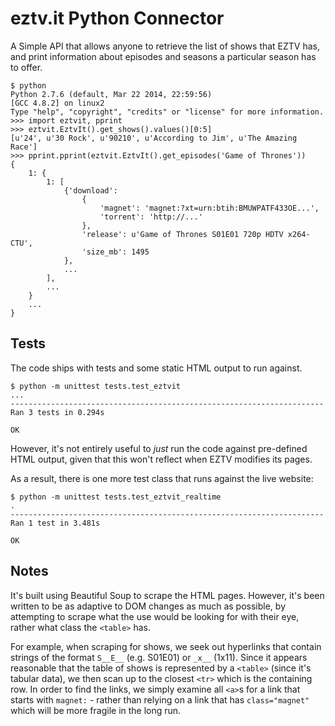 eztv.it Python Connector
=============

A Simple API that allows anyone to retrieve the list of shows that EZTV has, and print information about episodes and seasons a particular season has to offer.

    $ python
    Python 2.7.6 (default, Mar 22 2014, 22:59:56) 
    [GCC 4.8.2] on linux2
    Type "help", "copyright", "credits" or "license" for more information.
    >>> import eztvit, pprint
    >>> eztvit.EztvIt().get_shows().values()[0:5]
    [u'24', u'30 Rock', u'90210', u'According to Jim', u'The Amazing Race']
    >>> pprint.pprint(eztvit.EztvIt().get_episodes('Game of Thrones'))
    {
        1: {
            1: [
                {'download':
                    {
                        'magnet': 'magnet:?xt=urn:btih:BMUWPATF433OE...',
                        'torrent': 'http://...'
                    },
                    'release': u'Game of Thrones S01E01 720p HDTV x264-CTU',
                    'size_mb': 1495
                },
                ...
            ],
            ...
        }
        ...
    }

## Tests

The code ships with tests and some static HTML output to run against.

    $ python -m unittest tests.test_eztvit
    ...
    ----------------------------------------------------------------------
    Ran 3 tests in 0.294s

    OK

However, it's not entirely useful to *just* run the code against pre-defined HTML output, given that this won't reflect when EZTV modifies its pages.

As a result, there is one more test class that runs against the live website:

    $ python -m unittest tests.test_eztvit_realtime
    .
    ----------------------------------------------------------------------
    Ran 1 test in 3.481s

    OK

## Notes

It's built using Beautiful Soup to scrape the HTML pages. However, it's been written to be as adaptive to DOM changes as much as possible, by attempting to scrape what the use would be looking for with their eye, rather what class the `<table>` has.

For example, when scraping for shows, we seek out hyperlinks that contain strings of the format `S__E__` (e.g. S01E01) or `_x__` (1x11). Since it appears reasonable that the table of shows is represented by a `<table>` (since it's tabular data), we then scan up to the closest `<tr>` which is the containing row. In order to find the links, we simply examine all `<a>`s for a link that starts with `magnet:` - rather than relying on a link that has `class="magnet"` which will be more fragile in the long run.